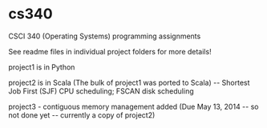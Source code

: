 cs340
=====

CSCI 340 (Operating Systems) programming assignments

See readme files in individual project folders for more details! 

project1 is in Python 

project2 is in Scala (The bulk of project1 was ported to Scala) -- Shortest Job First (SJF) CPU scheduling; FSCAN disk scheduling

project3 - contiguous memory management added (Due May 13, 2014 -- so not done yet -- currently a copy of project2)

